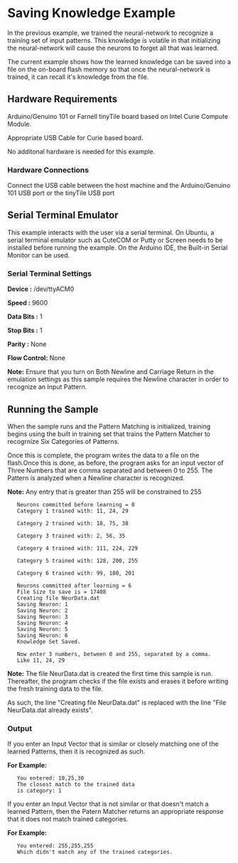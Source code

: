 # Saving Knowledge Example

In the previous example, we trained the neural-network to recognize a training set of input patterns. This knowledge is volatile in that initializing the neural-network will cause the neurons to forget all that was learned.

The current example shows how the learned knowledge can be saved into a file on the on-board flash memory so that once the neural-network is trained, it can recall it's knowledge from the file.

## Hardware Requirements

   Arduino/Genuino 101 or Farnell tinyTile board based on Intel Curie Compute Module.
   
   Appropriate USB Cable for Curie based board.

   No additonal hardware is needed for this example.

### Hardware Connections
   
   Connect the USB cable between the host machine and the Arduino/Genuino 101
   USB port or the tinyTile USB port

## Serial Terminal Emulator

This example interacts with the user via a serial terminal. 
On Ubuntu, a serial terminal emulator such as CuteCOM or Putty or Screen needs to be installed before running the example. 
On the Arduino IDE, the Built-in Serial Monitor can be used.

### Serial Terminal Settings

   **Device      :** /dev/ttyACM0
   
   **Speed       :** 9600
   
   **Data Bits   :** 1
   
   **Stop Bits   :** 1
   
   **Parity      :** None
   
   **Flow Control:** None

**Note:** Ensure that you turn on Both Newline and Carriage Return 
in the emulation settings as this sample requires the Newline character
in order to recognize an Input Pattern.

## Running the Sample
When the sample runs and the Pattern Matching is initialized, training begins using the built in training set that trains the Pattern Matcher to recogrnize Six Categories of Patterns.

Once this is complete, the program writes the data to a file on the flash.Once this is done, as before, the program asks for an input vector of Three Numbers
that are comma separated and between 0 to 255. The Pattern is analyzed when a Newline character is recognized.

**Note:** Any entry that is greater than 255 will be constrained to 255

```
   Neurons committed before learning = 0
   Category 1 trained with: 11, 24, 29
 
   Category 2 trained with: 18, 75, 38
 
   Category 3 trained with: 2, 56, 35
 
   Category 4 trained with: 111, 224, 229
 
   Category 5 trained with: 128, 200, 255
 
   Category 6 trained with: 99, 180, 201
 
   Neurons committed after learning = 6
   File Size to save is = 17408
   Creating file NeurData.dat
   Saving Neuron: 1
   Saving Neuron: 2
   Saving Neuron: 3
   Saving Neuron: 4
   Saving Neuron: 5
   Saving Neuron: 6
   Knowledge Set Saved. 

   Now enter 3 numbers, between 0 and 255, separated by a comma. 
   Like 11, 24, 29 
```

**Note:** The file NeurData.dat is created the first time this sample is run. Thereafter, the program checks if the file exists and erases it before writing the fresh training data to the file.

As such, the line "Creating file NeurData.dat" is replaced with the line "File NeurData.dat already exists".

### Output 

If you enter an Input Vector that is similar or closely matching one 
of the learned Patterns, then it is recognized as such. 

**For Example:**

```
   You entered: 10,25,30
   The closest match to the trained data 
   is category: 1
```

If you enter an Input Vector that is not similar or that doesn't match
a learned Pattern, then the Patern Matcher returns an appropriate
response that it does not match trained categories. 

**For Example:**

```
   You entered: 255,255,255
   Which didn't match any of the trained categories.
```
